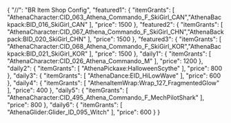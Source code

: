 {
  "//": "BR Item Shop Config",
  "featured1": {
    "itemGrants": [
      "AthenaCharacter:CID_063_Athena_Commando_F_SkiGirl_CAN","AthenaBackpack:BID_016_SkiGirl_CAN"
    ],
    "price": 1500
  },
  "featured2": {
    "itemGrants": [
      "AthenaCharacter:CID_067_Athena_Commando_F_SkiGirl_CHN","AthenaBackpack:BID_020_SkiGirl_CHN"
    ],
    "price": 1500
  },
  "featured3": {
    "itemGrants": [
      "AthenaCharacter:CID_068_Athena_Commando_F_SkiGirl_KOR","AthenaBackpack:BID_021_SkiGirl_KOR"
    ],
    "price": 1500
  },
  "daily1": {
    "itemGrants": [
      "AthenaCharacter:CID_026_Athena_Commando_M"
    ],
    "price": 1200
  },
  "daily2": {
    "itemGrants": [
      "AthenaPickaxe:HalloweenScythe"
    ],
    "price": 800
  },
  "daily3": {
    "itemGrants": [
      "AthenaDance:EID_HiLowWave"
    ],
    "price": 600
  },
  "daily4": {
    "itemGrants": [
      "AthenaItemWrap:Wrap_127_FragmentedGlow"
    ],
    "price": 400
  },
  "daily5": {
    "itemGrants": [
      "AthenaCharacter:CID_495_Athena_Commando_F_MechPilotShark"
    ],
    "price": 800
  },
  "daily6": {
    "itemGrants": [
      "AthenaGlider:Glider_ID_095_Witch"
    ],
    "price": 600
  }
}
